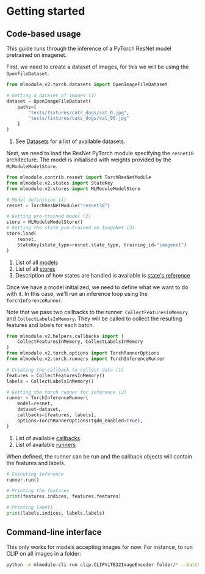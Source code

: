 
# Getting started

## Code-based usage

This guide runs through the inference of a PyTorch ResNet model pretrained on imagenet.

First, we need to create a dataset of images, for this we will be using the `OpenFileDataset`.

```python
from mlmodule.v2.torch.datasets import OpenImageFileDataset

# Getting a dataset of images (1)
dataset = OpenImageFileDataset(
    paths=[
        "tests/fixtures/cats_dogs/cat_0.jpg",
        "tests/fixtures/cats_dogs/cat_90.jpg"
    ]
)
```

1.  See [Datasets](references/datasets.md) for a list of available datasets.

Next, we need to load the ResNet PyTorch module specifying the `resnet18` architecture.
The model is initialised with weights provided by the `MLModuleModelStore`.

```python
from mlmodule.contrib.resnet import TorchResNetModule
from mlmodule.v2.states import StateKey
from mlmodule.v2.stores import MLModuleModelStore

# Model definition (1)
resnet = TorchResNetModule("resnet18")

# Getting pre-trained model (2)
store = MLModuleModelStore()
# Getting the state pre-trained on ImageNet (3)
store.load(
    resnet,
    StateKey(state_type=resnet.state_type, training_id="imagenet")
)
```

1. List of all [models](models/index.md)
2. List of all [stores](references/stores.md)
3. Description of how states are handled is available is [state's reference](references/states.md)

Once we have a model initialized, we need to define what we want to do with it.
In this case, we'll run an inference loop using the `TorchInferenceRunner`.

Note that we pass two callbacks to the runner: `CollectFeaturesInMemory` and `CollectLabelsInMemory`.
They will be called to collect the resulting features and labels for each batch.

```python
from mlmodule.v2.helpers.callbacks import (
    CollectFeaturesInMemory, CollectLabelsInMemory
)
from mlmodule.v2.torch.options import TorchRunnerOptions
from mlmodule.v2.torch.runners import TorchInferenceRunner

# Creating the callback to collect data (1)
features = CollectFeaturesInMemory()
labels = CollectLabelsInMemory()

# Getting the torch runner for inference (2)
runner = TorchInferenceRunner(
    model=resnet,
    dataset=dataset,
    callbacks=[features, labels],
    options=TorchRunnerOptions(tqdm_enabled=True),
)
```

1. List of available [callbacks](references/callbacks.md).
2. List of available [runners](references/runners.md)

When defined, the runner can be run and the callback objects will contain the features and labels.

```python
# Executing inference
runner.run()

# Printing the features
print(features.indices, features.features)

# Printing labels
print(labels.indices, labels.labels)
```

## Command-line interface

This only works for models accepting images for now.
For instance, to run CLIP on all images in a folder:

```bash
python -m mlmodule.cli run clip.CLIPViTB32ImageEncoder folder/* --batch-size 256 --num-workers 12
```
